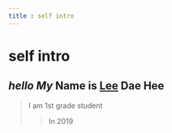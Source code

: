 ```yaml
---
title : self intro
---
```


# self intro
## *hello* _My_ **Name** __is__ <u>Lee</u> Dae Hee
> I am 1st grade student
>>In 2019
